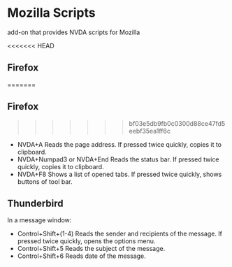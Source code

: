 # Mozilla Scripts
 
 add-on that provides NVDA scripts for Mozilla   
 
<<<<<<< HEAD
## Firefox
=======
 ## Firefox
>>>>>>> bf03e5db9fb0c0300d88ce47fd5eebf35ea1ff6c
 
* NVDA+A Reads the page address. If pressed twice quickly, copies it to clipboard.
* NVDA+Numpad3 or NVDA+End Reads the status bar. If pressed twice quickly, copies it to clipboard.
* NVDA+F8 Shows a list of opened tabs. If pressed twice quickly, shows buttons of tool bar.
 
## Thunderbird
 
In a message window:
* Control+Shift+(1-4) Reads the sender and recipients of the message. If pressed twice quickly, opens the options menu.
* Control+Shift+5 Reads the subject of the message.
* Control+Shift+6 Reads date of the message.
